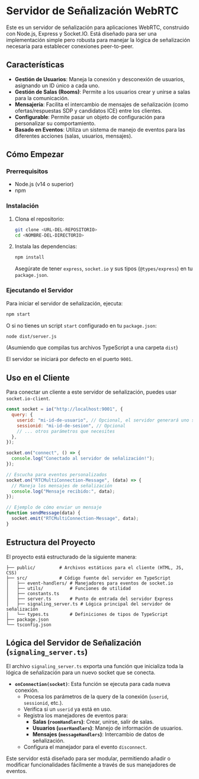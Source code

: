 # Servidor de Señalización WebRTC

Este es un servidor de señalización para aplicaciones WebRTC, construido con Node.js, Express y Socket.IO. Está diseñado para ser una implementación simple pero robusta para manejar la lógica de señalización necesaria para establecer conexiones peer-to-peer.

## Características

-   **Gestión de Usuarios**: Maneja la conexión y desconexión de usuarios, asignando un ID único a cada uno.
-   **Gestión de Salas (Rooms)**: Permite a los usuarios crear y unirse a salas para la comunicación.
-   **Mensajería**: Facilita el intercambio de mensajes de señalización (como ofertas/respuestas SDP y candidatos ICE) entre los clientes.
-   **Configurable**: Permite pasar un objeto de configuración para personalizar su comportamiento.
-   **Basado en Eventos**: Utiliza un sistema de manejo de eventos para las diferentes acciones (salas, usuarios, mensajes).

## Cómo Empezar

### Prerrequisitos

-   Node.js (v14 o superior)
-   npm

### Instalación

1.  Clona el repositorio:
    ```bash
    git clone <URL-DEL-REPOSITORIO>
    cd <NOMBRE-DEL-DIRECTORIO>
    ```

2.  Instala las dependencias:
    ```bash
    npm install
    ```
    Asegúrate de tener `express`, `socket.io` y sus tipos (`@types/express`) en tu `package.json`.

### Ejecutando el Servidor

Para iniciar el servidor de señalización, ejecuta:

```bash
npm start
```

O si no tienes un script `start` configurado en tu `package.json`:

```bash
node dist/server.js
```
(Asumiendo que compilas tus archivos TypeScript a una carpeta `dist`)

El servidor se iniciará por defecto en el puerto `9001`.

## Uso en el Cliente

Para conectar un cliente a este servidor de señalización, puedes usar `socket.io-client`.

```javascript
const socket = io("http://localhost:9001", {
  query: {
    userid: "mi-id-de-usuario", // Opcional, el servidor generará uno si no se provee
    sessionid: "mi-id-de-sesion", // Opcional
    // ... otros parámetros que necesites
  },
});

socket.on("connect", () => {
  console.log("Conectado al servidor de señalización!");
});

// Escucha para eventos personalizados
socket.on("RTCMultiConnection-Message", (data) => {
  // Maneja los mensajes de señalización
  console.log("Mensaje recibido:", data);
});

// Ejemplo de cómo enviar un mensaje
function sendMessage(data) {
  socket.emit("RTCMultiConnection-Message", data);
}
```

## Estructura del Proyecto

El proyecto está estructurado de la siguiente manera:

```
├── public/         # Archivos estáticos para el cliente (HTML, JS, CSS)
├── src/            # Código fuente del servidor en TypeScript
│   ├── event-handlers/ # Manejadores para eventos de socket.io
│   ├── utils/          # Funciones de utilidad
│   ├── constants.ts
│   ├── server.ts       # Punto de entrada del servidor Express
│   ├── signaling_server.ts # Lógica principal del servidor de señalización
│   └── types.ts        # Definiciones de tipos de TypeScript
├── package.json
└── tsconfig.json
```

## Lógica del Servidor de Señalización (`signaling_server.ts`)

El archivo `signaling_server.ts` exporta una función que inicializa toda la lógica de señalización para un nuevo socket que se conecta.

-   **`onConnection(socket)`**: Esta función se ejecuta para cada nueva conexión.
    -   Procesa los parámetros de la query de la conexión (`userid`, `sessionid`, etc.).
    -   Verifica si un `userid` ya está en uso.
    -   Registra los manejadores de eventos para:
        -   **Salas (`roomHandlers`)**: Crear, unirse, salir de salas.
        -   **Usuarios (`userHandlers`)**: Manejo de información de usuarios.
        -   **Mensajes (`messageHandlers`)**: Intercambio de datos de señalización.
    -   Configura el manejador para el evento `disconnect`.

Este servidor está diseñado para ser modular, permitiendo añadir o modificar funcionalidades fácilmente a través de sus manejadores de eventos.